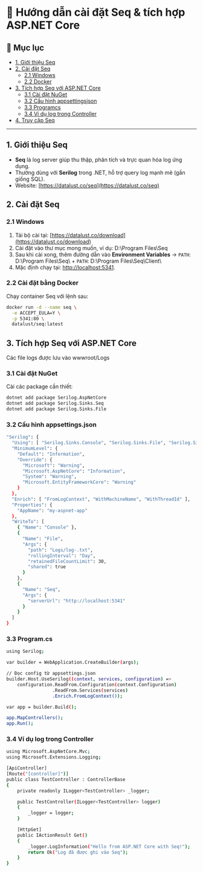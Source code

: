 # 🚀 Hướng dẫn cài đặt Seq & tích hợp ASP.NET Core

## 📑 Mục lục
- [1. Giới thiệu Seq](#1-giới-thiệu-seq)
- [2. Cài đặt Seq](#2-cài-đặt-seq)  
  - [2.1 Windows](#21-windows)  
  - [2.2 Docker](#23-docker)  
- [3. Tích hợp Seq với ASP.NET Core](#3-tích-hợp-seq-với-aspnet-core)  
  - [3.1 Cài đặt NuGet](#31-cài-đặt-nuget)  
  - [3.2 Cấu hình appsettingsjson](#32-cấu-hình-appsettingsjson)  
  - [3.3 Programcs](#33-programcs)  
  - [3.4 Ví dụ log trong Controller](#34-ví-dụ-log-trong-controller)  
- [4. Truy cập Seq](#4-truy-cập-seq)

---

## 1. Giới thiệu Seq
- **Seq** là log server giúp thu thập, phân tích và trực quan hóa log ứng dụng.
- Thường dùng với **Serilog** trong .NET, hỗ trợ query log mạnh mẽ (gần giống SQL).
- Website: [https://datalust.co/seq](https://datalust.co/seq)

## 2. Cài đặt Seq
### 2.1 Windows 
1. Tải bộ cài tại: [https://datalust.co/download](https://datalust.co/download)  
2. Cài đặt vào thư mục mong muốn, ví dụ: D:\Program Files\Seq
3. Sau khi cài xong, thêm đường dẫn vào **Environment Variables** → `PATH`: D:\Program Files\Seq\ + `PATH`: D:\Program Files\Seq\Client\
4. Mặc định chạy tại: [http://localhost:5341](http://localhost:5341). 

### 2.2 Cài đặt bằng Docker
Chạy container Seq với lệnh sau:

```bash
docker run -d --name seq \
  -e ACCEPT_EULA=Y \
  -p 5341:80 \
  datalust/seq:latest
```

## 3. Tích hợp Seq với ASP.NET Core
Các file logs được lưu vào wwwroot/Logs
### 3.1 Cài đặt NuGet
Cài các package cần thiết:

```bash
dotnet add package Serilog.AspNetCore
dotnet add package Serilog.Sinks.Seq
dotnet add package Serilog.Sinks.File
```
### 3.2 Cấu hình appsettings.json
```bash
"Serilog": {
  "Using": [ "Serilog.Sinks.Console", "Serilog.Sinks.File", "Serilog.Sinks.Seq" ],
  "MinimumLevel": {
    "Default": "Information",
    "Override": {
      "Microsoft": "Warning",
      "Microsoft.AspNetCore": "Information",
      "System": "Warning",
      "Microsoft.EntityFrameworkCore": "Warning"
    }
  },
  "Enrich": [ "FromLogContext", "WithMachineName", "WithThreadId" ],
  "Properties": {
    "AppName": "my-aspnet-app"
  },
  "WriteTo": [
    { "Name": "Console" },
    {
      "Name": "File",
      "Args": {
        "path": "Logs/log-.txt",
        "rollingInterval": "Day",
        "retainedFileCountLimit": 30,
        "shared": true
      }
    },
    {
      "Name": "Seq",
      "Args": {
        "serverUrl": "http://localhost:5341"
      }
    }
  ]
}

```
### 3.3 Program.cs
```bash
using Serilog;

var builder = WebApplication.CreateBuilder(args);

// Đọc config từ appsettings.json
builder.Host.UseSerilog((context, services, configuration) =>
    configuration.ReadFrom.Configuration(context.Configuration)
                 .ReadFrom.Services(services)
                 .Enrich.FromLogContext());

var app = builder.Build();

app.MapControllers();
app.Run();

```
### 3.4 Ví dụ log trong Controller
```bash
using Microsoft.AspNetCore.Mvc;
using Microsoft.Extensions.Logging;

[ApiController]
[Route("[controller]")]
public class TestController : ControllerBase
{
    private readonly ILogger<TestController> _logger;

    public TestController(ILogger<TestController> logger)
    {
        _logger = logger;
    }

    [HttpGet]
    public IActionResult Get()
    {
        _logger.LogInformation("Hello from ASP.NET Core with Seq!");
        return Ok("Log đã được ghi vào Seq");
    }
}

```

